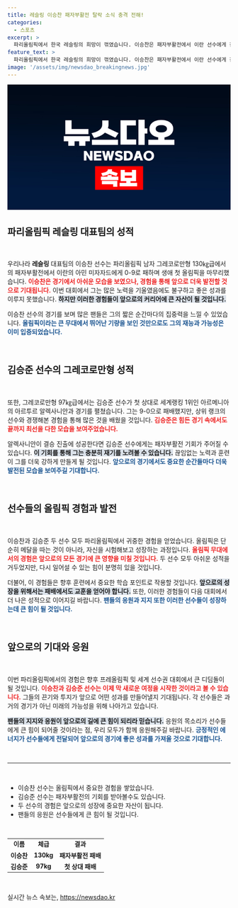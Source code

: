 ```yaml
---
title: 레슬링 이승찬 패자부활전 탈락 소식 충격 전해!
categories:
  - 스포츠
excerpt: >
  파리올림픽에서 한국 레슬링의 희망이 꺾였습니다. 이승찬은 패자부활전에서 이란 선수에게 참패하며 올림픽 여정을 마감했고, 김승준도 세계 1위에 무릎을 꿇었습니다.
feature_text: >
  파리올림픽에서 한국 레슬링의 희망이 꺾였습니다. 이승찬은 패자부활전에서 이란 선수에게 참패하며 올림픽 여정을 마감했고, 김승준도 세계 1위에 무릎을 꿇었습니다.
image: '/assets/img/newsdao_breakingnews.jpg'
---
```


<p><img src="/assets/img/newsdao_breakingnews.jpg" alt="bookingtag 속보" /></p>

<h2 data-ke-size="size26">파리올림픽 레슬링 대표팀의 성적</h2>

<p data-ke-size="size16">&nbsp;</p>

<p>우리나라 <b>레슬링</b> 대표팀의 이승찬 선수는 파리올림픽 남자 그레코로만형 130㎏급에서의 패자부활전에서 이란의 아민 미자자드에게 0-9로 패하며 생애 첫 올림픽을 마무리했습니다. <b><span style="color: #ee2323;">이승찬은 경기에서 아쉬운 모습을 보였으나, 경험을 통해 앞으로 더욱 발전할 것으로 기대됩니다.</span></b> 이번 대회에서 그는 많은 노력을 기울였음에도 불구하고 좋은 성과를 이루지 못했습니다. <b><span style="background-color: #21538527;">하지만 이러한 경험들이 앞으로의 커리어에 큰 자산이 될 것입니다.</span></b> </p>

<p>이승찬 선수의 경기를 보며 많은 팬들은 그의 짧은 순간마다의 집중력을 느낄 수 있었습니다. <b><span style="color: #1a5490;">올림픽이라는 큰 무대에서 뛰어난 기량을 보인 것만으로도 그의 재능과 가능성은 이미 입증되었습니다.</span></b></p>

<p data-ke-size="size16">&nbsp;</p>

<h2 data-ke-size="size26">김승준 선수의 그레코로만형 성적</h2>

<p data-ke-size="size16">&nbsp;</p>

<p>또한, 그레코로만형 97㎏급에서는 김승준 선수가 첫 상대로 세계랭킹 1위인 아르메니아의 아르투르 알렉사니안과 경기를 펼쳤습니다. 그는 9-0으로 패배했지만, 상위 랭크의 선수와 경쟁해본 경험을 통해 많은 것을 배웠을 것입니다. <b><span style="color: #ee2323;">김승준은 힘든 경기 속에서도 끝까지 최선을 다한 모습을 보여주었습니다.</span></b> </p>

<p>알렉사니안이 결승 진출에 성공한다면 김승준 선수에게는 패자부활전 기회가 주어질 수 있습니다. <b><span style="background-color: #21538527;">이 기회를 통해 그는 충분히 재기를 노려볼 수 있습니다.</span></b> 끊임없는 노력과 훈련이 그를 더욱 강하게 만들게 될 것입니다. <b><span style="color: #1a5490;">앞으로의 경기에서도 중요한 순간들마다 더욱 발전된 모습을 보여주길 기대합니다.</span></b></p>

<p data-ke-size="size16">&nbsp;</p>

<h2 data-ke-size="size26">선수들의 올림픽 경험과 발전</h2>

<p data-ke-size="size16">&nbsp;</p>

<p>이승찬과 김승준 두 선수 모두 파리올림픽에서 귀중한 경험을 얻었습니다. 올림픽은 단순히 메달을 따는 것이 아니라, 자신을 시험해보고 성장하는 과정입니다. <b><span style="color: #ee2323;">올림픽 무대에서의 경험은 앞으로의 모든 경기에 큰 영향을 미칠 것입니다.</span></b> 두 선수 모두 아쉬운 성적을 거두었지만, 다시 일어설 수 있는 힘이 분명히 있을 것입니다.</p>

<p>더불어, 이 경험들은 향후 훈련에서 중요한 학습 포인트로 작용할 것입니다. <b><span style="background-color: #21538527;">앞으로의 성장을 위해서는 패배에서도 교훈을 얻어야 합니다.</span></b> 또한, 이러한 경험들이 다음 대회에서 더 나은 성적으로 이어지길 바랍니다. <b><span style="color: #1a5490;">팬들의 응원과 지지 또한 이러한 선수들이 성장하는데 큰 힘이 될 것입니다.</span></b> </p>

<p data-ke-size="size16">&nbsp;</p>

<h2 data-ke-size="size26">앞으로의 기대와 응원</h2>

<p data-ke-size="size16">&nbsp;</p>

<p>이번 파리올림픽에서의 경험은 향후 프레올림픽 및 세계 선수권 대회에서 큰 디딤돌이 될 것입니다. <b><span style="color: #ee2323;">이승찬과 김승준 선수는 이제 막 새로운 여정을 시작한 것이라고 볼 수 있습니다.</span></b> 그들의 끈기와 투지가 앞으로 어떤 성과를 만들어낼지 기대됩니다. 각 선수들은 과거의 경기가 아닌 미래의 가능성을 위해 나아가고 있습니다. </p>

<p><b><span style="background-color: #21538527;">팬들의 지지와 응원이 앞으로의 길에 큰 힘이 되리라 믿습니다.</span></b> 응원의 목소리가 선수들에게 큰 힘이 되어줄 것이라는 점, 우리 모두가 함께 응원해주길 바랍니다. <b><span style="color: #1a5490;">긍정적인 에너지가 선수들에게 전달되어 앞으로의 경기에 좋은 성과를 가져올 것으로 기대합니다.</span></b></p>

<p data-ke-size="size16">&nbsp;</p>

<hr>

<p data-ke-size="size16">&nbsp;</p>

<ul>
<li>이승찬 선수는 올림픽에서 중요한 경험을 쌓았습니다.</li>
<li>김승준 선수는 패자부활전의 기회를 받아볼수도 있습니다.</li>
<li>두 선수의 경험은 앞으로의 성장에 중요한 자산이 됩니다.</li>
<li>팬들의 응원은 선수들에게 큰 힘이 될 것입니다.</li>
</ul>

<p data-ke-size="size16">&nbsp;</p>

<table style="width: 100%; border-collapse: collapse;">
<tr>
<td style="text-align: center; height: 17px;"><b>이름</b></td>
<td style="text-align: center; height: 17px;"><b>체급</b></td>
<td style="text-align: center; height: 17px;"><b>결과</b></td>
</tr>
<tr>
<td style="text-align: center; height: 17px;"><b>이승찬</b></td>
<td style="text-align: center; height: 17px;"><b>130kg</b></td>
<td style="text-align: center; height: 17px;"><b>패자부활전 패배</b></td>
</tr>
<tr>
<td style="text-align: center; height: 17px;"><b>김승준</b></td>
<td style="text-align: center; height: 17px;"><b>97kg</b></td>
<td style="text-align: center; height: 17px;"><b>첫 상대 패배</b></td>
</tr>
</table>

<p data-ke-size="size16">&nbsp;</p>
실시간 뉴스 속보는, <a href="https://newsdao.kr" rel="dofollow">https://newsdao.kr</a>


